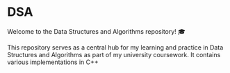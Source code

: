 # DSA
Welcome to the Data Structures and Algorithms repository! 🎓

This repository serves as a central hub for my learning and practice in Data Structures and Algorithms as part of my university coursework. It contains various implementations in C++


